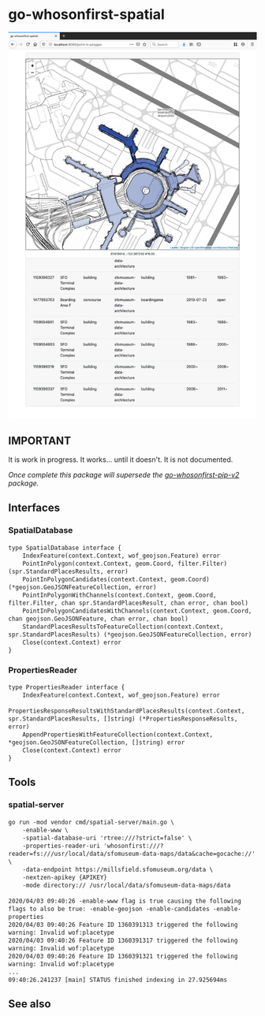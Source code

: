 # go-whosonfirst-spatial

![](docs/images/wof-spatial-sfo.png)

## IMPORTANT

It is work in progress. It works... until it doesn't. It is not documented.

_Once complete this package will supersede the [go-whosonfirst-pip-v2](https://github.com/whosonfirst/go-whosonfirst-pip-v2) package._

## Interfaces

### SpatialDatabase

```
type SpatialDatabase interface {
	IndexFeature(context.Context, wof_geojson.Feature) error
	PointInPolygon(context.Context, geom.Coord, filter.Filter) (spr.StandardPlacesResults, error)
	PointInPolygonCandidates(context.Context, geom.Coord) (*geojson.GeoJSONFeatureCollection, error)
	PointInPolygonWithChannels(context.Context, geom.Coord, filter.Filter, chan spr.StandardPlacesResult, chan error, chan bool)
	PointInPolygonCandidatesWithChannels(context.Context, geom.Coord, chan geojson.GeoJSONFeature, chan error, chan bool)
	StandardPlacesResultsToFeatureCollection(context.Context, spr.StandardPlacesResults) (*geojson.GeoJSONFeatureCollection, error)
	Close(context.Context) error
}
```

### PropertiesReader

```
type PropertiesReader interface {
	IndexFeature(context.Context, wof_geojson.Feature) error
	PropertiesResponseResultsWithStandardPlacesResults(context.Context, spr.StandardPlacesResults, []string) (*PropertiesResponseResults, error)
	AppendPropertiesWithFeatureCollection(context.Context, *geojson.GeoJSONFeatureCollection, []string) error
	Close(context.Context) error
}
```

## Tools

### spatial-server

```
go run -mod vendor cmd/spatial-server/main.go \
	-enable-www \
	-spatial-database-uri 'rtree:///?strict=false' \
	-properties-reader-uri 'whosonfirst:///?reader=fs:///usr/local/data/sfomuseum-data-maps/data&cache=gocache://' \
	-data-endpoint https://millsfield.sfomuseum.org/data \
	-nextzen-apikey {APIKEY}
	-mode directory:// /usr/local/data/sfomuseum-data-maps/data
	
2020/04/03 09:40:26 -enable-www flag is true causing the following flags to also be true: -enable-geojson -enable-candidates -enable-properties
2020/04/03 09:40:26 Feature ID 1360391313 triggered the following warning: Invalid wof:placetype
2020/04/03 09:40:26 Feature ID 1360391317 triggered the following warning: Invalid wof:placetype
2020/04/03 09:40:26 Feature ID 1360391321 triggered the following warning: Invalid wof:placetype
...
09:40:26.241237 [main] STATUS finished indexing in 27.925694ms
```

## See also